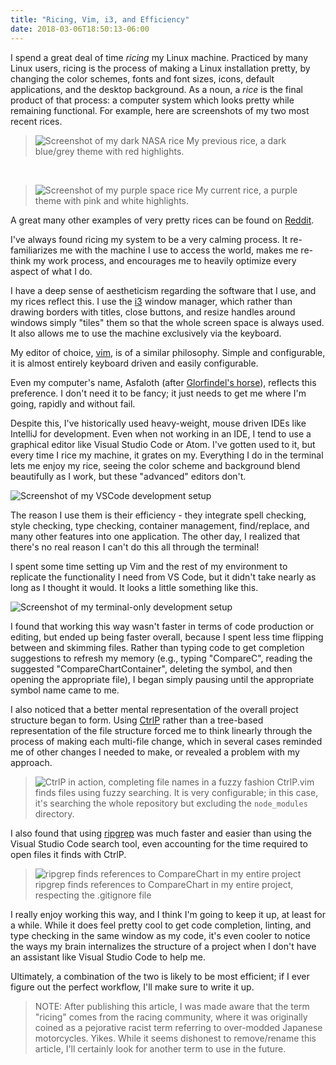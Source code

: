```yaml
---
title: "Ricing, Vim, i3, and Efficiency"
date: 2018-03-06T18:50:13-06:00
---
```


I spend a great deal of time _ricing_ my Linux machine. Practiced by many Linux users, ricing is the process of making a Linux installation pretty, by changing the color schemes, fonts and font sizes, icons, default applications, and the desktop background. As a noun, a _rice_ is the final product of that process: a computer system which looks pretty while remaining functional.
For example, here are screenshots of my two most recent rices.

> ![Screenshot of my dark NASA rice](/images/rices/2018-nasa-02.png)
> My previous rice, a dark blue/grey theme with red highlights.

&nbsp;

> ![Screenshot of my purple space rice](/images/rices/2018-purple-space-01.png)
> My current rice, a purple theme with pink and white highlights.

A great many other examples of very pretty rices can be found on [Reddit](https://reddit.com/r/unixporn).

I've always found ricing my system to be a very calming process. It re-familiarizes me with the machine I use to access the world, makes me re-think my work process, and encourages me to heavily optimize every aspect of what I do.

I have a deep sense of aestheticism regarding the software that I use, and my rices reflect this. I use the [i3](http://i3wm.org) window manager, which rather than drawing borders with titles, close buttons, and resize handles around windows simply "tiles" them so that the whole screen space is always used. It also allows me to use the machine exclusively via the keyboard.

My editor of choice, [vim](http://vim.org), is of a similar philosophy. Simple and configurable, it is almost entirely keyboard driven and easily configurable.

Even my computer's name, Asfaloth (after [Glorfindel's horse](http://lotr.wikia.com/wiki/Asfaloth)), reflects this preference. I don't need it to be fancy; it just needs to get me where I'm going, rapidly and without fail.

Despite this, I've historically used heavy-weight, mouse driven IDEs like IntelliJ for development. Even when not working in an IDE, I tend to use a graphical editor like Visual Studio Code or Atom. I've gotten used to it, but every time I rice my machine, it grates on my. Everything I do in the terminal lets me enjoy my rice, seeing the color scheme and background blend beautifully as I work, but these "advanced" editors don't.

![Screenshot of my VSCode development setup](/images/rices/vscode.png)

The reason I use them is their efficiency - they integrate spell checking, style checking, type checking, container management, find/replace, and many other features into one application. The other day, I realized that there's no real reason I can't do this all through the terminal!

I spent some time setting up Vim and the rest of my environment to replicate the functionality I need from VS Code, but it didn't take nearly as long as I thought it would. It looks a little something like this.

![Screenshot of my terminal-only development setup](/images/rices/vim-only-pink.png)

I found that working this way wasn't faster in terms of code production or editing, but ended up being faster overall, because I spent less time flipping between and skimming files. Rather than typing code to get completion suggestions to refresh my memory (e.g., typing "CompareC", reading the suggested "CompareChartContainer", deleting the symbol, and then opening the appropriate file), I began simply pausing until the appropriate symbol name came to me.

I also noticed that a better mental representation of the overall project structure began to form. Using [CtrlP](https://github.com/kien/ctrlp.vim) rather than a tree-based representation of the file structure forced me to think linearly through the process of making each multi-file change, which in several cases reminded me of other changes I needed to make, or revealed a problem with my approach.

> ![CtrlP in action, completing file names in a fuzzy fashion](/images/rices/ctrl-p.png)
> CtrlP.vim finds files using fuzzy searching. It is very configurable; in this case, it's searching the whole repository but excluding the `node_modules` directory.

I also found that using [ripgrep](https://github.com/BurntSushi/ripgrep) was much faster and easier than using the Visual Studio Code search tool, even accounting for the time required to open files it finds with CtrlP.

> ![ripgrep finds references to CompareChart in my entire project](/images/rices/ripgrep.png)
> ripgrep finds references to CompareChart in my entire project, respecting the .gitignore file

I really enjoy working this way, and I think I'm going to keep it up, at least for a while. While it does feel pretty cool to get code completion, linting, and type checking in the same window as my code, it's even cooler to notice the ways my brain internalizes the structure of a project when I don't have an assistant like Visual Studio Code to help me.

Ultimately, a combination of the two is likely to be most efficient; if I ever figure out the perfect workflow, I'll make sure to write it up.

> NOTE: After publishing this article, I was made aware that the term "ricing" comes from the racing community, where it was originally coined as a pejorative racist term referring to over-modded Japanese motorcycles. Yikes. While it seems dishonest to remove/rename this article, I'll certainly look for another term to use in the future.

